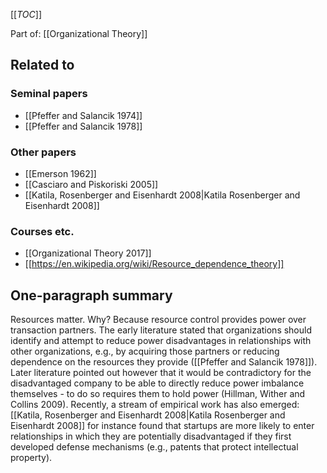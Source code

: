 [[_TOC_]]

Part of: [[Organizational Theory]]

## Related to

### Seminal papers
* [[Pfeffer and Salancik 1974]]
* [[Pfeffer and Salancik 1978]]

### Other papers
* [[Emerson 1962]]
* [[Casciaro and Piskoriski 2005]]
* [[Katila, Rosenberger and Eisenhardt 2008|Katila Rosenberger and Eisenhardt 2008]]

### Courses etc.
* [[Organizational Theory 2017]]
* [[https://en.wikipedia.org/wiki/Resource_dependence_theory]]

## One-paragraph summary
Resources matter. Why? Because resource control provides power over transaction partners. The early literature stated that organizations should identify and attempt to reduce power disadvantages in relationships with other organizations, e.g., by acquiring those partners or reducing dependence on the resources they provide ([[Pfeffer and Salancik 1978]]). Later literature pointed out however that it would be contradictory for the disadvantaged company to be able to directly reduce power imbalance themselves - to do so requires them to hold power (Hillman, Wither and Collins 2009). Recently, a stream of empirical work has also emerged: [[Katila, Rosenberger and Eisenhardt 2008|Katila Rosenberger and Eisenhardt 2008]] for instance found that startups are more likely to enter relationships in which they are potentially disadvantaged if they first developed defense mechanisms (e.g., patents that protect intellectual property).